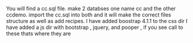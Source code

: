 You will find a cc.sql file. make 2 databses one name cc and the other ccdemo. import the cc.sql into both and it will make the correct files structure as well as add recipes.
I have added boostrap 4.1.1 to the css dir 
I have added a js dir with bootstrap , jquery, and pooper , if you see call to these thats where they are
